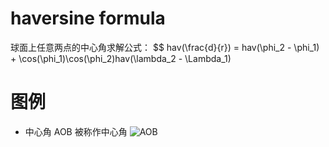 # haversine formula
球面上任意两点的中心角求解公式：
$$ hav(\frac{d}{r}) = hav(\phi_2 - \phi_1) + \cos(\phi_1)\cos(\phi_2)hav(\lambda_2 - \Lambda_1)


# 图例
 - 中心角
AOB 被称作中心角
![AOB](https://upload.wikimedia.org/wikipedia/commons/thumb/0/08/Sector_central_angle_arc.svg/320px-Sector_central_angle_arc.svg.png)
